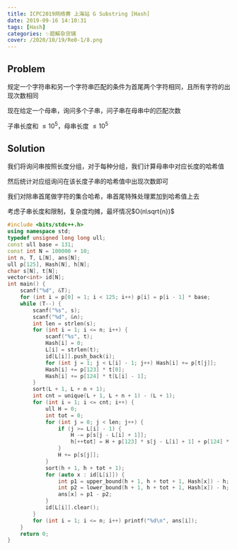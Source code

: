 ```yaml
---
title: ICPC2019网络赛 上海站 G Substring [Hash]
date: 2019-09-16 14:10:31
tags: [Hash]
categories: ✨题解杂货铺
cover: /2020/10/19/Re0-1/8.png
---
```

## Problem

规定一个字符串和另一个字符串匹配的条件为首尾两个字符相同，且所有字符的出现次数相同

现在给定一个母串，询问多个子串，问子串在母串中的匹配次数

子串长度和 $\le 10^5$，母串长度 $\le 10^5$

## Solution

我们将询问串按照长度分组，对于每种分组，我们计算母串中对应长度的哈希值

然后统计对应组询问在该长度子串的哈希值中出现次数即可

我们对除串首尾做字符的集合哈希，串首尾特殊处理累加到哈希值上去

考虑子串长度和限制，复杂度均摊，最坏情况$O(n\sqrt{n})$

```cpp
#include <bits/stdc++.h>
using namespace std;
typedef unsigned long long ull;
const ull base = 131;
const int N = 100000 + 10;
int n, T, L[N], ans[N];
ull p[125], Hash[N], h[N];
char s[N], t[N];
vector<int> id[N];
int main() {
    scanf("%d", &T);
    for (int i = p[0] = 1; i < 125; i++) p[i] = p[i - 1] * base;
    while (T--) {
        scanf("%s", s);
        scanf("%d", &n);
        int len = strlen(s);
        for (int i = 1; i <= n; i++) {
            scanf("%s", t);
            Hash[i] = 0;
            L[i] = strlen(t);
            id[L[i]].push_back(i);
            for (int j = 1; j < L[i] - 1; j++) Hash[i] += p[t[j]];
            Hash[i] += p[123] * t[0];
            Hash[i] += p[124] * t[L[i] - 1];
        }
        sort(L + 1, L + n + 1);
        int cnt = unique(L + 1, L + n + 1) - (L + 1);
        for (int i = 1; i <= cnt; i++) {
            ull H = 0;
            int tot = 0;
            for (int j = 0; j < len; j++) {
                if (j >= L[i] - 1) {
                    H -= p[s[j - L[i] + 1]];
                    h[++tot] = H + p[123] * s[j - L[i] + 1] + p[124] * s[j];
                }
                H += p[s[j]];
            }
            sort(h + 1, h + tot + 1);
            for (auto x : id[L[i]]) {
                int p1 = upper_bound(h + 1, h + tot + 1, Hash[x]) - h;
                int p2 = lower_bound(h + 1, h + tot + 1, Hash[x]) - h;
                ans[x] = p1 - p2;
            }
            id[L[i]].clear();
        }
        for (int i = 1; i <= n; i++) printf("%d\n", ans[i]);
    }
    return 0;
}

```
